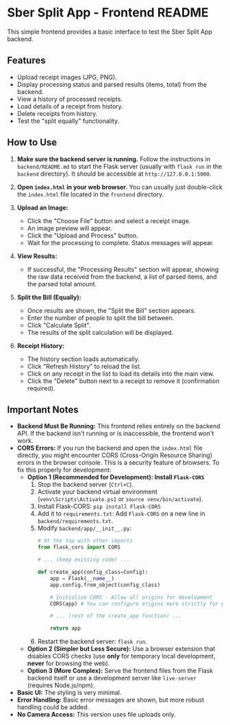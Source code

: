 # Sber Split App - Frontend README

This simple frontend provides a basic interface to test the Sber Split App backend.

## Features

*   Upload receipt images (JPG, PNG).
*   Display processing status and parsed results (items, total) from the backend.
*   View a history of processed receipts.
*   Load details of a receipt from history.
*   Delete receipts from history.
*   Test the "split equally" functionality.

## How to Use

1.  **Make sure the backend server is running.** Follow the instructions in `backend/README.md` to start the Flask server (usually with `flask run` in the `backend` directory). It should be accessible at `http://127.0.0.1:5000`.

2.  **Open `index.html` in your web browser.** You can usually just double-click the `index.html` file located in the `frontend` directory.

3.  **Upload an Image:**
    *   Click the "Choose File" button and select a receipt image.
    *   An image preview will appear.
    *   Click the "Upload and Process" button.
    *   Wait for the processing to complete. Status messages will appear.

4.  **View Results:**
    *   If successful, the "Processing Results" section will appear, showing the raw data received from the backend, a list of parsed items, and the parsed total amount.

5.  **Split the Bill (Equally):**
    *   Once results are shown, the "Split the Bill" section appears.
    *   Enter the number of people to split the bill between.
    *   Click "Calculate Split".
    *   The results of the split calculation will be displayed.

6.  **Receipt History:**
    *   The history section loads automatically.
    *   Click "Refresh History" to reload the list.
    *   Click on any receipt in the list to load its details into the main view.
    *   Click the "Delete" button next to a receipt to remove it (confirmation required).

## Important Notes

*   **Backend Must Be Running:** This frontend relies entirely on the backend API. If the backend isn't running or is inaccessible, the frontend won't work.
*   **CORS Errors:** If you run the backend and open the `index.html` file directly, you might encounter CORS (Cross-Origin Resource Sharing) errors in the browser console. This is a security feature of browsers. To fix this properly for development:
    *   **Option 1 (Recommended for Development): Install `Flask-CORS`**
        1.  Stop the backend server (`Ctrl+C`).
        2.  Activate your backend virtual environment (`venv\Scripts\Activate.ps1` or `source venv/bin/activate`).
        3.  Install Flask-CORS: `pip install Flask-CORS`
        4.  Add it to `requirements.txt`: Add `Flask-CORS` on a new line in `backend/requirements.txt`.
        5.  Modify `backend/app/__init__.py`:
            ```python
            # At the top with other imports
            from flask_cors import CORS

            # ... (keep existing code) ...

            def create_app(config_class=Config):
                app = Flask(__name__)
                app.config.from_object(config_class)

                # Initialize CORS - Allow all origins for development
                CORS(app) # You can configure origins more strictly for production

                # ... (rest of the create_app function) ...

                return app
            ```
        6.  Restart the backend server: `flask run`.
    *   **Option 2 (Simpler but Less Secure):** Use a browser extension that disables CORS checks (use **only** for temporary local development, **never** for browsing the web).
    *   **Option 3 (More Complex):** Serve the frontend files from the Flask backend itself or use a development server like `live-server` (requires Node.js/npm).
*   **Basic UI:** The styling is very minimal.
*   **Error Handling:** Basic error messages are shown, but more robust handling could be added.
*   **No Camera Access:** This version uses file uploads only.
